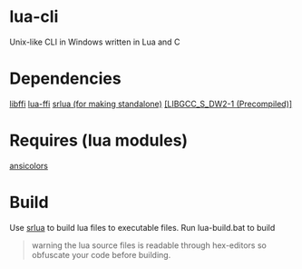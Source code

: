 # lua-cli
Unix-like CLI in Windows written in Lua and C

# Dependencies
[libffi](https://sourceware.org/libffi/)
[lua-ffi](https://github.com/zhaojh329/lua-ffi)
[srlua (for making standalone)](https://github.com/LuaDist/srlua)
[[LIBGCC_S_DW2-1 (Precompiled)]]()

# Requires (lua modules)
[ansicolors](https://github.com/kikito/ansicolors.lua)

# Build
Use [srlua](https://github.com/LuaDist/srlua) to build lua files to executable files.
Run lua-build.bat to build
> warning the lua source files is readable through hex-editors so obfuscate your code before building.

